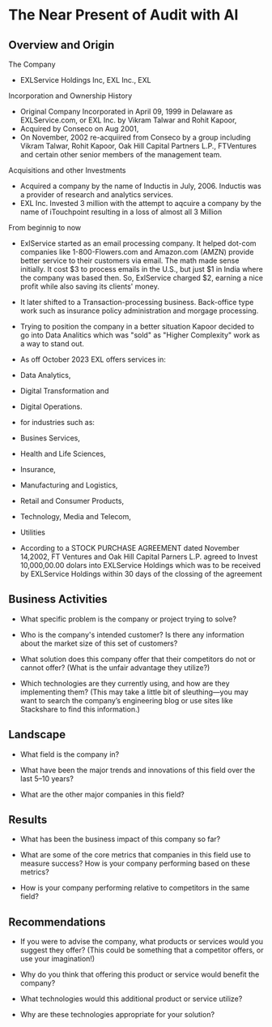 # The Near Present of Audit with AI

## Overview and Origin

The Company
* EXLService Holdings Inc, EXL Inc., EXL

Incorporation and Ownership History
* Original Company Incorporated in April 09, 1999 in Delaware as EXLService.com, or EXL Inc. by Vikram Talwar and Rohit Kapoor,
* Acquired by Conseco on Aug 2001,
* On November, 2002 re-acquiired from Conseco by a group including Vikram Talwar, Rohit Kapoor, Oak Hill Capital Partners L.P., FTVentures and certain other senior members of the
management team.

Acquisitions and other Investments
* Acquired a company by the name of Inductis in July, 2006. Inductis was a provider of research and analytics services.
* EXL Inc. Invested 3 million with the attempt to aqcuire a company by the name of iTouchpoint resulting in a loss of almost all 3 Million

From beginnig to now
* ExlService started as an email processing company. It helped dot-com companies like 1-800-Flowers.com and Amazon.com (AMZN) provide better service to their customers via email. The math made sense initially. It cost $3 to process emails in the U.S., but just $1 in India where the company was based then. So, ExlService charged $2, earning a nice profit while also saving its clients' money.
* It later shifted to a Transaction-processing business. Back-office type work such as insurance policy administration and morgage processing.
* Trying to position the company in a better situation Kapoor decided to go into Data Analitics which was "sold" as "Higher Complexity" work as a way to stand out.
*  As off October 2023 EXL offers services in:
*   Data Analytics,
*   Digital Transformation and
*   Digital Operations.
*   for industries such as:
* Busines Services,
* Health and Life Sciences,
* Insurance,
* Manufacturing and Logistics,
* Retail and Consumer Products,
* Technology, Media and Telecom,
* Utilities

* According to a STOCK PURCHASE AGREEMENT dated November 14,2002, FT Ventures and Oak Hill Capital Parners L.P. agreed to Invest 10,000,00.00 dolars into EXLService Holdings which was to be received by EXLService Holdings within 30 days of the clossing of the agreement

## Business Activities

* What specific problem is the company or project trying to solve?

* Who is the company's intended customer? Is there any information about the market size of this set of customers?

* What solution does this company offer that their competitors do not or cannot offer? (What is the unfair advantage they utilize?)

* Which technologies are they currently using, and how are they implementing them? (This may take a little bit of sleuthing&mdash;you may want to search the company’s engineering blog or use sites like Stackshare to find this information.)

## Landscape

* What field is the company in?

* What have been the major trends and innovations of this field over the last 5&ndash;10 years?

* What are the other major companies in this field?

## Results

* What has been the business impact of this company so far?

* What are some of the core metrics that companies in this field use to measure success? How is your company performing based on these metrics?

* How is your company performing relative to competitors in the same field?

## Recommendations

* If you were to advise the company, what products or services would you suggest they offer? (This could be something that a competitor offers, or use your imagination!)

* Why do you think that offering this product or service would benefit the company?

* What technologies would this additional product or service utilize?

* Why are these technologies appropriate for your solution?
